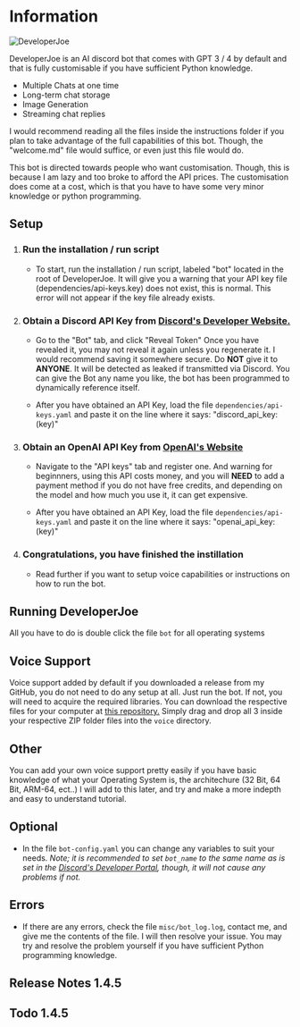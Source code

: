 # Information

![DeveloperJoe](https://i.imgur.com/SgdL99Y.png)

DeveloperJoe is an AI discord bot that comes with GPT 3 / 4 by default and that is fully customisable if you have sufficient Python knowledge.

- Multiple Chats at one time
- Long-term chat storage
- Image Generation
- Streaming chat replies

I would recommend reading all the files inside the instructions folder if you plan to take advantage of the full capabilities of this bot. Though, the "welcome.md" file would suffice, or even just this file would do.

This bot is directed towards people who want customisation. Though, this is because I am lazy and too broke to afford the API prices. The customisation does come at a cost, which is that you have to have some very minor knowledge or python programming.

## Setup

1. ### Run the installation / run script

    - To start, run the installation / run script, labeled "bot" located in the root of DeveloperJoe. It will give you a warning that your API key file (dependencies/api-keys.key) does not exist, this is normal. This error will not appear if the key file already exists.

2. ### Obtain a Discord API Key from [Discord's Developer Website.](https://discord.com/developers/applications)

    - Go to the "Bot" tab, and click "Reveal Token" Once you have revealed it, you may not reveal it again unless you regenerate it. I would recommend saving it somewhere secure. Do **NOT** give it to **ANYONE**. It will be detected as leaked if transmitted via Discord. You can give the Bot any name you like, the bot has been programmed to dynamically reference itself.

    - After you have obtained an API Key, load the file `dependencies/api-keys.yaml` and paste it on the line where it says: "discord_api_key: (key)"

3. ### Obtain an OpenAI API Key from [OpenAI's Website](https://platform.openai.com/account)

    - Navigate to the "API keys" tab and register one. And warning for beginnners, using this API costs money, and you will **NEED** to add a payment method if you do not have free credits, and depending on the model and how much you use it, it can get expensive.

    - After you have obtained an API Key, load the file `dependencies/api-keys.yaml` and paste it on the line where it says: "openai_api_key: (key)"

4. ### Congratulations, you have finished the instillation

    - Read further if you want to setup voice capabilities or instructions on how to run the bot.

## Running DeveloperJoe

All you have to do is double click the file `bot` for all operating systems

## Voice Support

Voice support added by default if you downloaded a release from my GitHub, you do not need to do any setup at all. Just run the bot. If not, you will need to acquire the required libraries. You can download the respective files for your computer at [this repository.](https://github.com/AustinAres2007/developerjoe-downloads/releases) Simply drag and drop all 3 inside your respective ZIP folder files into the `voice` directory.

## Other

You can add your own voice support pretty easily if you have basic knowledge of what your Operating System is, the architechure (32 Bit, 64 Bit, ARM-64, ect..)
I will add to this later, and try and make a more indepth and easy to understand tutorial.

## Optional

- In the file `bot-config.yaml` you can change any variables to suit your needs. *Note; it is recommended to set `bot_name` to the same name as is set in the [Discord's Developer Portal](https://discord.com/developers/applications), though, it will not cause any problems if not.*

## Errors

- If there are any errors, check the file `misc/bot_log.log`, contact me, and give me the contents of the file. I will then resolve your issue. You may try and resolve the problem yourself if you have sufficient Python programming knowledge.

## Release Notes 1.4.5

## Todo 1.4.5